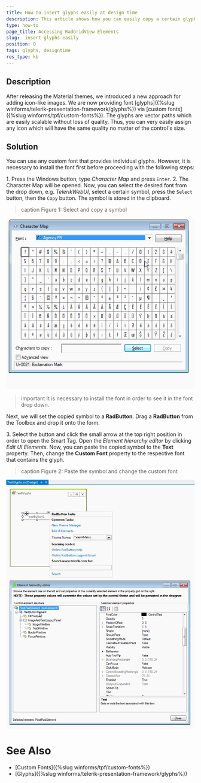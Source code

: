 ```yaml
---
title: How to insert glyphs easily at design time
description: This article shows how you can easily copy a certain glyph and insert it as a text at design time
type: how-to
page_title: Accessing RadGridView Elements
slug:  insert-glyphs-easily
position: 0
tags: glyphs, designtime
res_type: kb
---
```


## Description

After releasing the Material themes, we introduced a new approach for adding icon-like images. We are now providing font [glyphs]({%slug winforms/telerik-presentation-framework/glyphs%}) via [custom fonts]({%slug winforms/tpf/custom-fonts%}). The glyphs are vector paths which are easily scalable without loss of quality. Thus, you can very easily assign any icon which will have the same quality no matter of the control's size. 

## Solution 

You can use any custom font that provides individual glyphs. However, it is necessary to install the font first before proceeding with the following steps:

1\. Press the Windows button, type *Character Map* and press `Enter`.
2\. The Character Map will be opened. Now, you can select the desired font from the drop down, e.g. *TelerikWebUI*, select a certain symbol, press the `Select` button, then the `Copy` button. The symbol is stored in the clipboard.

>caption Figure 1: Select and copy a symbol

![insert-glyphs-easily 001](images/insert-glyphs-easily001.gif)

>important It is necessary to install the font in order to see it in the font drop down.

Next, we will set the copied symbol to a **RadButton**. Drag a **RadButton** from the Toolbox and drop it onto the form. 

3\. Select the button and click the small arrow at the top right position in order to open the Smart Tag. Open the 
*Element hierarchy editor* by clicking *Edit UI Elements*. Now, you can paste the copied symbol to the **Text** property. Then, change the **Custom Font** property to the respective font that contains the glyph.

>caption Figure 2: Paste the symbol and change the custom font

![insert-glyphs-easily 002](images/insert-glyphs-easily002.gif)

# See Also

* [Custom Fonts]({%slug winforms/tpf/custom-fonts%})
* [Glyphs]({%slug winforms/telerik-presentation-framework/glyphs%}) 

